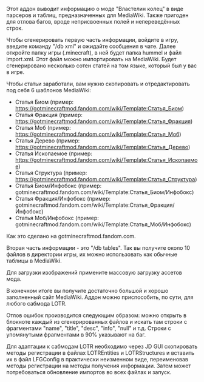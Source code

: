 Этот аддон выводит информацию о моде "Властелин колец" в виде парсеров и таблиц, предназначенных для MediaWiki. Также пригоден для отлова багов, вроде неприсвоенных полей и непереведённых строк.

Чтобы сгенерировать первую часть информации, войдите в игру, введите команду "/db xml" и ожидайте сообщения в чате. Далее откройте папку игры (.minecraft), в ней будет папка hummel и файл import.xml. Этот файл можно импортировать на MediaWiki. Будет сгенерировано несколько сотен статей на том языке, который был у вас в игре. 

Чтобы статьи заработали, вам нужно скопировать и отредактировать под себя 6 шаблонов MediaWiki:

* Статья Биом (пример: https://gotminecraftmod.fandom.com/wiki/Template:Статья_Биом)
* Статья Фракция (пример: https://gotminecraftmod.fandom.com/wiki/Template:Статья_Фракция)
* Статья Моб (пример: https://gotminecraftmod.fandom.com/wiki/Template:Статья_Моб)
* Статья Дерево (пример: https://gotminecraftmod.fandom.com/wiki/Template:Статья_Дерево)
* Статья Ископаемое (пример: https://gotminecraftmod.fandom.com/wiki/Template:Статья_Ископаемое)
* Статья Структура (пример: https://gotminecraftmod.fandom.com/wiki/Template:Статья_Структура)
* Статья Биом/Инфобокс (пример: gotminecraftmod.fandom.com/wiki/Template:Статья_Биом/Инфобокс)
* Статья Фракция/Инфобокс (пример: gotminecraftmod.fandom.com/wiki/Template:Статья_Фракция/Инфобокс)
* Статья Моб/Инфобокс (пример: gotminecraftmod.fandom.com/wiki/Template:Статья_Моб/Инфобокс)

Как это сделано на gotminecraftmod.fandom.com.

Вторая часть информации - это "/db tables". Так вы получите около 10 файлов в директории игры, их можно использовать как обычные таблицы в MediaWiki. 

Для загрузки изображений примените массовую загрузку ассетов мода.

В конечном итоге вы получите достаточно большой и хорошо заполненный сайт MediaWiki. Аддон можно приспособить, по сути, для любого сабмода LOTR.

Отлов ошибок производится следующим образом: можно открыть в блокноте каждый из сгенерированных файлов и искать там строки с фрагментами "name", "title", "desc", "info", "null" и т.д. Строки с упомянутыми фрагментами в 90% указывают на баг.

Для адаптации к сабмодам LOTR необходимо через JD GUI скопировать методы регистрации в файлах LOTREntities и LOTRStructures и вставить их в файл LFGConfig в практически неизменном виде, переименовав методы регистрации на методы получения информации. Затем может потребоваться обновление импортов во всех файлах и запуск.
